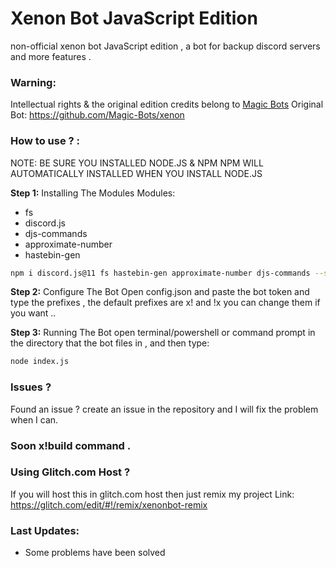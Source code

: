 # Xenon Bot JavaScript Edition

non-official xenon bot JavaScript edition , a bot for backup discord servers and more features .

### Warning:
Intellectual rights & the original edition credits belong to [Magic Bots](https://github.com/Magic-Bots)
Original Bot: https://github.com/Magic-Bots/xenon

### How to use ? :
NOTE: BE SURE YOU INSTALLED NODE.JS & NPM
NPM WILL AUTOMATICALLY INSTALLED WHEN YOU INSTALL NODE.JS

**Step 1:** Installing The Modules
Modules:

- fs
- discord.js
- djs-commands
- approximate-number
- hastebin-gen

```sh
npm i discord.js@11 fs hastebin-gen approximate-number djs-commands --save
```

**Step 2:** Configure The Bot
Open config.json and paste the bot token and type the prefixes ,
the default prefixes are x! and !x you can change them if you want ..

**Step 3:** Running The Bot
open terminal/powershell or command prompt in the directory that the bot files in , and then type:
```sh
node index.js
```

### Issues ?
Found an issue ? create an issue in the repository and I will fix the problem when I can.


### Soon x!build command .

### Using Glitch.com Host ?
If you will host this in glitch.com host then just remix my project
Link: https://glitch.com/edit/#!/remix/xenonbot-remix


### Last Updates:
- Some problems have been solved
